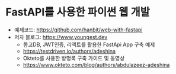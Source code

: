 # FastAPI를 사용한 파이썬 웹 개발

- 예제코드: https://github.com/hanbit/web-with-fastapi
- 저자 블로그: https://www.youngest.dev
    - 몽고DB, JWT인증, 리액트를 활용한 FastApi App 구축 예제
    - https://testdriven.io/authors/adeshina
    - Okteto를 사용한 방명록 구축 가이드 및 동영상
    - https://www.okteto.com/blog/authors/abdulazeez-adeshina
